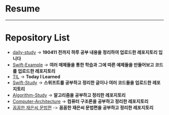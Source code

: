 # Resume

---

# Repository List

- [daily-study](https://github.com/VincentGeranium/daily-study) -> **190411 전까지 하루 공부 내용을 정리하여 업로드한 레포지토리 입니다**
- [Swift-Example](https://github.com/VincentGeranium/Swift-Example) -> **여러 매체들을 통한 학습과 그에 따른 예제들을 만들어보고 코드를 업로드한 레포지토리**
- [TIL](https://github.com/VincentGeranium/TIL) -> **Today I Learned**
- [Swift-Study](https://github.com/VincentGeranium/Swift-Study) -> **스위프트를 공부하고 정리한 글이나 여러 코드들을 업로드한 레포지토리**
- [Algorithm-Study](https://github.com/VincentGeranium/Algorithm-Study) -> **알고리즘을 공부하고 정리한 레포지토리**
- [Computer-Architecture](https://github.com/VincentGeranium/Computer-Architecture) -> **컴퓨터 구조론을 공부하고 정리한 레포지토리**
- [꼼꼼한 재은씨 문법편](https://github.com/VincentGeranium/daily-study/tree/master/Swift_study) -> **꼼꼼한 재은씨 문법편을 공부하고 정리한 레포지토리**
